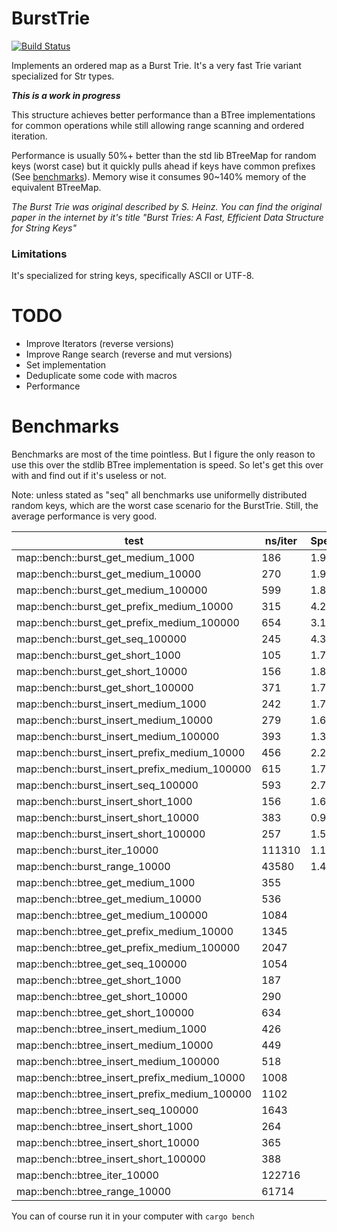 # BurstTrie

[![Build Status](https://travis-ci.org/arthurprs/burst-trie.svg)](https://travis-ci.org/arthurprs/burst-trie)

Implements an ordered map as a Burst Trie. It's a very fast Trie variant specialized for Str types.

***This is a work in progress***

This structure achieves better performance than a BTree implementations for common operations while
still allowing range scanning and ordered iteration.

Performance is usually 50%+ better than the std lib BTreeMap for random keys (worst case) but it quickly pulls ahead if keys have common prefixes (See [benchmarks](#benchmarks)).
Memory wise it consumes 90~140% memory of the equivalent BTreeMap.

*The Burst Trie was original described by S. Heinz. You can find the original paper in the internet by it's title
"Burst Tries: A Fast, Efficient Data Structure for String Keys"*

### Limitations

It's specialized for string keys, specifically ASCII or UTF-8.

# TODO

* Improve Iterators (reverse versions)
* Improve Range search (reverse and mut versions)
* Set implementation
* Deduplicate some code with macros
* Performance

# Benchmarks

Benchmarks are most of the time pointless. But I figure the only reason to use this over the stdlib BTree implementation is speed. So let's get this over with and find out if it's useless or not.

Note: unless stated as "seq" all benchmarks use uniformelly distributed random keys, which are the worst case scenario for the BurstTrie. Still, the average performance is very good.


| test                                          | ns/iter | Speedup | 
|-----------------------------------------------|---------|---------| 
| map::bench::burst_get_medium_1000             | 186     | 1.909   | 
| map::bench::burst_get_medium_10000            | 270     | 1.985   | 
| map::bench::burst_get_medium_100000           | 599     | 1.810   | 
| map::bench::burst_get_prefix_medium_10000     | 315     | 4.270   | 
| map::bench::burst_get_prefix_medium_100000    | 654     | 3.130   | 
| map::bench::burst_get_seq_100000              | 245     | 4.302   | 
| map::bench::burst_get_short_1000              | 105     | 1.781   | 
| map::bench::burst_get_short_10000             | 156     | 1.859   | 
| map::bench::burst_get_short_100000            | 371     | 1.709   | 
| map::bench::burst_insert_medium_1000          | 242     | 1.760   | 
| map::bench::burst_insert_medium_10000         | 279     | 1.609   | 
| map::bench::burst_insert_medium_100000        | 393     | 1.318   | 
| map::bench::burst_insert_prefix_medium_10000  | 456     | 2.211   | 
| map::bench::burst_insert_prefix_medium_100000 | 615     | 1.792   | 
| map::bench::burst_insert_seq_100000           | 593     | 2.771   | 
| map::bench::burst_insert_short_1000           | 156     | 1.692   | 
| map::bench::burst_insert_short_10000          | 383     | 0.953   | 
| map::bench::burst_insert_short_100000         | 257     | 1.510   | 
| map::bench::burst_iter_10000                  | 111310  | 1.102   | 
| map::bench::burst_range_10000                 | 43580   | 1.416   | 
| map::bench::btree_get_medium_1000             | 355     |         | 
| map::bench::btree_get_medium_10000            | 536     |         | 
| map::bench::btree_get_medium_100000           | 1084    |         | 
| map::bench::btree_get_prefix_medium_10000     | 1345    |         | 
| map::bench::btree_get_prefix_medium_100000    | 2047    |         | 
| map::bench::btree_get_seq_100000              | 1054    |         | 
| map::bench::btree_get_short_1000              | 187     |         | 
| map::bench::btree_get_short_10000             | 290     |         | 
| map::bench::btree_get_short_100000            | 634     |         | 
| map::bench::btree_insert_medium_1000          | 426     |         | 
| map::bench::btree_insert_medium_10000         | 449     |         | 
| map::bench::btree_insert_medium_100000        | 518     |         | 
| map::bench::btree_insert_prefix_medium_10000  | 1008    |         | 
| map::bench::btree_insert_prefix_medium_100000 | 1102    |         | 
| map::bench::btree_insert_seq_100000           | 1643    |         | 
| map::bench::btree_insert_short_1000           | 264     |         | 
| map::bench::btree_insert_short_10000          | 365     |         | 
| map::bench::btree_insert_short_100000         | 388     |         | 
| map::bench::btree_iter_10000                  | 122716  |         | 
| map::bench::btree_range_10000                 | 61714   |         | 


You can of course run it in your computer with ```cargo bench```
